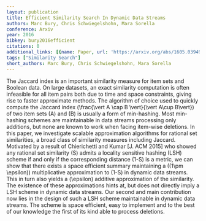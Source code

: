 ```yaml
---
layout: publication
title: Efficient Similarity Search In Dynamic Data Streams
authors: Marc Bury, Chris Schwiegelshohn, Mara Sorella
conference: Arxiv
year: 2016
bibkey: bury2016efficient
citations: 0
additional_links: [{name: Paper, url: 'https://arxiv.org/abs/1605.03949'}]
tags: ["Similarity Search"]
short_authors: Marc Bury, Chris Schwiegelshohn, Mara Sorella
---
```

The Jaccard index is an important similarity measure for item sets and
Boolean data. On large datasets, an exact similarity computation is often
infeasible for all item pairs both due to time and space constraints, giving
rise to faster approximate methods. The algorithm of choice used to quickly
compute the Jaccard index \(\frac\{\vert A \cap B \vert\}\{\vert A\cup B\vert\}\) of
two item sets \(A\) and \(B\) is usually a form of min-hashing. Most min-hashing
schemes are maintainable in data streams processing only additions, but none
are known to work when facing item-wise deletions. In this paper, we
investigate scalable approximation algorithms for rational set similarities, a
broad class of similarity measures including Jaccard. Motivated by a result of
Chierichetti and Kumar [J. ACM 2015] who showed any rational set similarity \(S\)
admits a locality sensitive hashing (LSH) scheme if and only if the
corresponding distance \(1-S\) is a metric, we can show that there exists a space
efficient summary maintaining a \((1\pm \epsilon)\) multiplicative
approximation to \(1-S\) in dynamic data streams. This in turn also yields a
\(\epsilon\) additive approximation of the similarity. The existence of these
approximations hints at, but does not directly imply a LSH scheme in dynamic
data streams. Our second and main contribution now lies in the design of such a
LSH scheme maintainable in dynamic data streams. The scheme is space efficient,
easy to implement and to the best of our knowledge the first of its kind able
to process deletions.